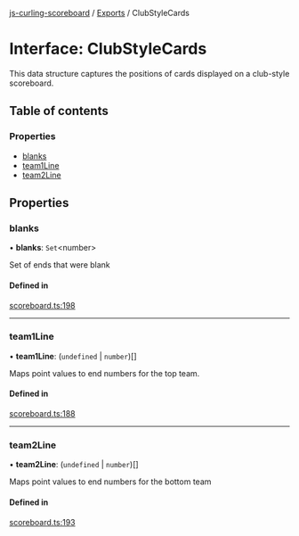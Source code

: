 [js-curling-scoreboard](../README.md) / [Exports](../modules.md) / ClubStyleCards

# Interface: ClubStyleCards

This data structure captures the positions of cards displayed on a club-style scoreboard.

## Table of contents

### Properties

- [blanks](clubstylecards.md#blanks)
- [team1Line](clubstylecards.md#team1line)
- [team2Line](clubstylecards.md#team2line)

## Properties

### blanks

• **blanks**: `Set`<number\>

Set of ends that were blank

#### Defined in

[scoreboard.ts:198](https://github.com/trianglecurling/js-curling-scoreboard/blob/52ea993/scoreboard.ts#L198)

___

### team1Line

• **team1Line**: (`undefined` \| `number`)[]

Maps point values to end numbers for the top team.

#### Defined in

[scoreboard.ts:188](https://github.com/trianglecurling/js-curling-scoreboard/blob/52ea993/scoreboard.ts#L188)

___

### team2Line

• **team2Line**: (`undefined` \| `number`)[]

Maps point values to end numbers for the bottom team

#### Defined in

[scoreboard.ts:193](https://github.com/trianglecurling/js-curling-scoreboard/blob/52ea993/scoreboard.ts#L193)
